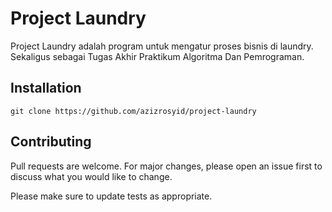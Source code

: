 # Project Laundry

Project Laundry adalah program untuk mengatur proses bisnis di laundry. Sekaligus sebagai Tugas Akhir Praktikum Algoritma Dan Pemrograman.

## Installation

```git
git clone https://github.com/azizrosyid/project-laundry

```


## Contributing
Pull requests are welcome. For major changes, please open an issue first to discuss what you would like to change.

Please make sure to update tests as appropriate.